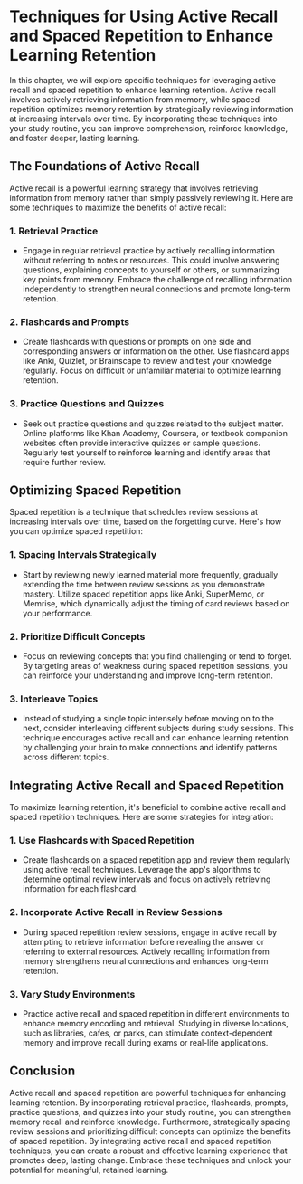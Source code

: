 Techniques for Using Active Recall and Spaced Repetition to Enhance Learning Retention
=================================================================================================

In this chapter, we will explore specific techniques for leveraging active recall and spaced repetition to enhance learning retention. Active recall involves actively retrieving information from memory, while spaced repetition optimizes memory retention by strategically reviewing information at increasing intervals over time. By incorporating these techniques into your study routine, you can improve comprehension, reinforce knowledge, and foster deeper, lasting learning.

The Foundations of Active Recall
--------------------------------

Active recall is a powerful learning strategy that involves retrieving information from memory rather than simply passively reviewing it. Here are some techniques to maximize the benefits of active recall:

### 1. Retrieval Practice

* Engage in regular retrieval practice by actively recalling information without referring to notes or resources. This could involve answering questions, explaining concepts to yourself or others, or summarizing key points from memory. Embrace the challenge of recalling information independently to strengthen neural connections and promote long-term retention.

### 2. Flashcards and Prompts

* Create flashcards with questions or prompts on one side and corresponding answers or information on the other. Use flashcard apps like Anki, Quizlet, or Brainscape to review and test your knowledge regularly. Focus on difficult or unfamiliar material to optimize learning retention.

### 3. Practice Questions and Quizzes

* Seek out practice questions and quizzes related to the subject matter. Online platforms like Khan Academy, Coursera, or textbook companion websites often provide interactive quizzes or sample questions. Regularly test yourself to reinforce learning and identify areas that require further review.

Optimizing Spaced Repetition
----------------------------

Spaced repetition is a technique that schedules review sessions at increasing intervals over time, based on the forgetting curve. Here's how you can optimize spaced repetition:

### 1. Spacing Intervals Strategically

* Start by reviewing newly learned material more frequently, gradually extending the time between review sessions as you demonstrate mastery. Utilize spaced repetition apps like Anki, SuperMemo, or Memrise, which dynamically adjust the timing of card reviews based on your performance.

### 2. Prioritize Difficult Concepts

* Focus on reviewing concepts that you find challenging or tend to forget. By targeting areas of weakness during spaced repetition sessions, you can reinforce your understanding and improve long-term retention.

### 3. Interleave Topics

* Instead of studying a single topic intensely before moving on to the next, consider interleaving different subjects during study sessions. This technique encourages active recall and can enhance learning retention by challenging your brain to make connections and identify patterns across different topics.

Integrating Active Recall and Spaced Repetition
-----------------------------------------------

To maximize learning retention, it's beneficial to combine active recall and spaced repetition techniques. Here are some strategies for integration:

### 1. Use Flashcards with Spaced Repetition

* Create flashcards on a spaced repetition app and review them regularly using active recall techniques. Leverage the app's algorithms to determine optimal review intervals and focus on actively retrieving information for each flashcard.

### 2. Incorporate Active Recall in Review Sessions

* During spaced repetition review sessions, engage in active recall by attempting to retrieve information before revealing the answer or referring to external resources. Actively recalling information from memory strengthens neural connections and enhances long-term retention.

### 3. Vary Study Environments

* Practice active recall and spaced repetition in different environments to enhance memory encoding and retrieval. Studying in diverse locations, such as libraries, cafes, or parks, can stimulate context-dependent memory and improve recall during exams or real-life applications.

Conclusion
----------

Active recall and spaced repetition are powerful techniques for enhancing learning retention. By incorporating retrieval practice, flashcards, prompts, practice questions, and quizzes into your study routine, you can strengthen memory recall and reinforce knowledge. Furthermore, strategically spacing review sessions and prioritizing difficult concepts can optimize the benefits of spaced repetition. By integrating active recall and spaced repetition techniques, you can create a robust and effective learning experience that promotes deep, lasting change. Embrace these techniques and unlock your potential for meaningful, retained learning.
